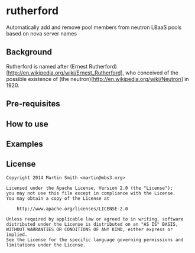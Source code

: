 rutherford
==========

Automatically add and remove pool members from neutron LBaaS pools based on nova server names

## Background

Rutherford is named after (Ernest Rutherford)[http://en.wikipedia.org/wiki/Ernest_Rutherford], who conceived of the possible existence of (the neutron)[http://en.wikipedia.org/wiki/Neutron] in 1920.

## Pre-requisites

## How to use

## Examples

## License

```
Copyright 2014 Martin Smith <martin@mbs3.org>

Licensed under the Apache License, Version 2.0 (the "License");
you may not use this file except in compliance with the License.
You may obtain a copy of the License at

    http://www.apache.org/licenses/LICENSE-2.0

Unless required by applicable law or agreed to in writing, software
distributed under the License is distributed on an "AS IS" BASIS,
WITHOUT WARRANTIES OR CONDITIONS OF ANY KIND, either express or implied.
See the License for the specific language governing permissions and
limitations under the License.
```

